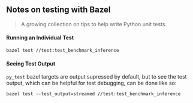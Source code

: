 ## Notes on testing with Bazel
> A growing collection on tips to help write Python unit tests.

#### Running an Individual Test
`bazel test //test:test_benchmark_inference`

#### Seeing Test Output
`py_test` bazel targets are output supressed by default, but to see the
test output, which can be helpful for test debugging, can be done like so:

`bazel test --test_output=streamed //test:test_benchmark_inference`
